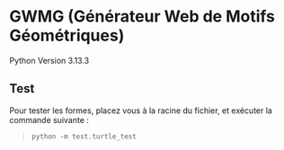 # GWMG (Générateur Web de Motifs Géométriques)
Python Version 3.13.3
## Test
Pour tester les formes, placez vous à la racine du fichier, et exécuter la commande suivante :
> `python -m test.turtle_test`
